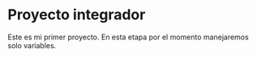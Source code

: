 # Proyecto integrador 
Este es mi primer proyecto.
En esta etapa por el momento manejaremos solo variables. 